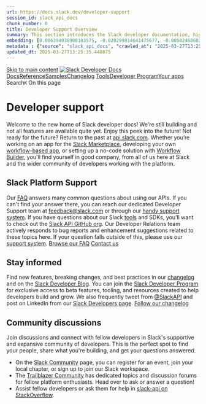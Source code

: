 ```yaml
---
url: https://docs.slack.dev/developer-support
session_id: slack_api_docs
chunk_number: 0
title: Developer Support Overview
summary: This section introduces the Slack developer documentation, highlighting ongoing developments and features that are yet to be fully available. It offers links to resources for building apps for the Slack Marketplace, workflow-based apps, and no-code solutions.
embedding: [0.006394038908183575, -0.020299814641475677, -0.005024606827646494, 0.0027472551446408033, 0.015909576788544655, 0.0036249670665711164, -0.02905343845486641, 0.012875345535576344, -0.03152378648519516, 0.009626301005482674, -0.024596072733402252, -0.015694763511419296, -0.00021984752675052732, 0.014499868266284466, 0.012445719912648201, 0.07464747130870819, -0.008035343140363693, 0.009881391189992428, 0.009257091209292412, 0.03936445713043213, 0.032463591545820236, -0.009726994670927525, -0.0012695775367319584, 0.07496968656778336, 0.0008177153649739921, -0.009861252270638943, -0.05287081375718117, 0.021011382341384888, -0.02569698728621006, 0.016876235604286194, 0.03404783830046654, -0.026838181540369987, -0.017722060903906822, 0.036786701530218124, 0.0626179501414299, -0.017346138134598732, 0.02867751568555832, 0.03428950160741806, 0.02553587779402733, 0.002770750317722559, -0.017883170396089554, 0.002923468826338649, -0.006598782259970903, 0.018957234919071198, -0.03906909003853798, -0.010378146544098854, -0.023830801248550415, 0.0008529580663889647, 0.010358007624745369, -0.0017990577034652233, -0.03509505093097687, -0.006169156637042761, -0.004521139431744814, 0.027737710624933243, -0.042694054543972015, -0.017386415973305702, -0.0113582294434309, -0.02091740258038044, -0.03547097370028496, 0.004980972968041897, 0.015171158127486706, 0.0029016518965363503, -0.034370057284832, 0.007236508186906576, -0.007196230813860893, -0.009881391189992428, -0.03420894593000412, -0.0036786701530218124, -0.012935761362314224, -0.003292678389698267, 0.05088379606604576, 0.020434072241187096, -0.013701032847166061, 0.01072721742093563, 0.003517560428008437, -0.047393087297677994, 0.013419090770184994, 0.09602134674787521, -0.01322441641241312, -0.03643763065338135, -0.014325332827866077, 0.03227563202381134, -0.04991713911294937, 0.005074953660368919, -0.07330488413572311, 0.004068018402904272, -0.01312372274696827, -0.03002009727060795, -0.017453543841838837, 0.009236953221261501, 0.001767171430401504, -0.0037927895318716764, -0.031255271285772324, 0.026166891679167747, 0.043231088668107986, -0.021199343726038933, 0.009659865871071815, 0.030422870069742203, 0.01029087882488966, 0.03692096099257469, 0.03302747756242752, -0.028972884640097618, -0.051206015050411224, -0.04989028722047806, 0.042183876037597656, -0.024367833510041237, 0.0643901526927948, -0.026260871440172195, 0.040008895099163055, -0.021159065887331963, -0.1323247253894806, 0.021830355748534203, 0.010646662674844265, -0.041727397590875626, -0.025710413232445717, -0.018541034311056137, -0.009196675382554531, -0.03861261159181595, 0.0016538911731913686, -0.02170952409505844, -0.07620485872030258, -0.005434093996882439, -0.002618031809106469, 0.02322663925588131, 0.024636348709464073, -0.01852760836482048, -0.0071156760677695274, -0.02040722221136093, -0.08286406099796295, -0.007565440144389868, 0.008303859271109104, -0.02247479557991028, 0.060255005955696106, -0.029751580208539963, -0.042479243129491806, -0.015332267619669437, -0.06326238811016083, -0.023924781009554863, -0.0345580168068409, 0.008015205152332783, 0.022192852571606636, -0.05013195052742958, -0.02385765314102173, 0.0013627191074192524, -0.026730773970484734, -0.0420764684677124, -0.005494510289281607, -0.02972472831606865, -0.030718239024281502, 0.02950991690158844, 0.022313686087727547, 0.019145196303725243, -0.015573931857943535, 0.023924781009554863, -0.022313686087727547, 0.005467658396810293, 0.028865477070212364, 0.038129281252622604, 0.006189295556396246, -0.004329821560531855, -0.006843803450465202, 0.025804394856095314, -0.006491376087069511, 0.014969770796597004, -0.05735503137111664, -0.0294293612241745, 0.03069138713181019, -0.052253227680921555, -0.08232703059911728, -0.012586690485477448, -0.020098427310585976, -0.03243673965334892, -0.03815613314509392, 0.03659874200820923, 0.052468039095401764, -0.01874242164194584, 0.004272761754691601, -0.0255761556327343, -0.01874242164194584, 0.004991042427718639, -0.02691873535513878, -0.003997533116489649, -0.03549782559275627, -0.04886992648243904, -0.038048725575208664, -0.013076732866466045, -0.030127502977848053, 1.6402031178586185e-05, 0.006387325935065746, 0.009995510801672935, -0.03490708768367767, -0.0031668113078922033, 0.045459769666194916, -0.03187285736203194, 0.026462258771061897, -0.03361821174621582, 0.01735956408083439, -0.01844705455005169, 0.01927945390343666, 0.008169601671397686, 0.0071828048676252365, 0.017923448234796524, 0.03960612043738365, -0.04964862018823624, 0.03173859789967537, 0.004071374889463186, -0.0061624436639249325, 0.0803937092423439, -0.014097093604505062, -0.027281232178211212, 0.039176493883132935, -0.03128212317824364, -0.0013996399939060211, 0.05101805180311203, -0.020098427310585976, -0.017413267865777016, -0.016862809658050537, 0.023924781009554863, -0.007484885398298502, 0.004205632954835892, -0.045244958251714706, 0.07056602090597153, 0.009082555770874023, 0.007102250121533871, 0.050534725189208984, 0.02486458793282509, 0.029375657439231873, -0.048735667020082474, 0.0268650334328413, 0.04309682920575142, 0.05088379606604576, 0.036034855991601944, 0.009995510801672935, -0.038961682468652725, 0.08350849896669388, -0.05018565431237221, 0.012626968324184418, -0.015291990712285042, 0.0009137937449850142, -0.013452654704451561, 0.005961056798696518, -0.013882281258702278, 0.008639504201710224, 0.04763475060462952, 0.01726558245718479, 0.021266473457217216, -0.010908465832471848, -0.04331164062023163, 0.03490708768367767, 0.0533272922039032, 0.05671059340238571, 0.013513071462512016, 0.035820044577121735, -0.019306305795907974, 0.020716015249490738, -0.08447515964508057, -0.0044472976587712765, 0.02208544686436653, 0.018554460257291794, -0.030798792839050293, -0.006457811687141657, -0.0010765816550701857, -0.048144932836294174, -0.008008492179214954, -0.027442341670393944, 0.013842003419995308, 0.010740642435848713, 0.015708189457654953, -0.022729884833097458, -0.02456922084093094, 0.010975594632327557, -0.01664799638092518, 0.039418160915374756, 0.008981863036751747, 0.011975816451013088, -0.032168224453926086, -0.0059711262583732605, 0.028221039101481438, -0.01647346094250679, -0.014097093604505062, -5.805610999232158e-05, -0.0038464926183223724, -0.010827910155057907, -0.002272317185997963, -0.0002496360393706709, -0.011096426285803318, 0.00333295576274395, 0.02050120197236538, -0.02716040052473545, 0.008290433324873447, -0.02699929103255272, 0.04253294691443443, -0.010492265224456787, 0.0014541823184117675, -0.002230361569672823, 0.055314309895038605, 0.06890122592449188, -0.02158869244158268, -0.004252623300999403, 0.01613781601190567, -0.0002305462257936597, -0.053005073219537735, 0.03434320539236069, -0.018688717857003212, 0.028892328962683678, 0.026891885325312614, 0.017869744449853897, 0.0029251468367874622, 0.039928339421749115, -0.060093898326158524, -0.0067028324119746685, 0.02066231146454811, 0.011445497162640095, -0.04331164062023163, -0.015399396419525146, 0.013815151527523994, 0.06116796284914017, 0.04057277739048004, 0.031094161793589592, -0.015990132465958595, 0.0020692520774900913, -0.0022421092726290226, 0.0061624436639249325, -0.04481533169746399, 0.004833289422094822, -0.051044903695583344, 0.005494510289281607, -0.012962613254785538, 0.010243888013064861, -0.037753358483314514, 0.05496523901820183, -0.0736808106303215, -0.02628772333264351, 0.03152378648519516, -0.034611720591783524, 0.0007728228229098022, 0.030745090916752815, 0.038881126791238785, -0.006635703612118959, 0.04750049114227295, -0.007108963094651699, -0.03885427489876747, -0.05018565431237221, -0.03348395228385925, 0.005051458720117807, 0.04989028722047806, 0.009713568724691868, -0.015023474581539631, -0.03321543708443642, 0.030986754223704338, -0.0404922217130661, -0.011982529424130917, 0.0016799037111923099, -0.03063768334686756, -0.021682672202587128, 0.021870633587241173, 0.004222415387630463, -0.08624736219644547, 0.021145639941096306, 0.017077622935175896, -0.04199591279029846, -0.040304262191057205, 0.003577976720407605, -0.03367191553115845, 0.00991495605558157, 0.020259536802768707, -0.029563618823885918, -0.06487347930669785, 0.051044903695583344, -0.021682672202587128, 0.009418201632797718, 0.004776229616254568, 0.03861261159181595, -0.025844672694802284, -0.03302747756242752, -0.015104029327630997, 0.01152605190873146, 0.021051660180091858, 0.010653374716639519, 0.053219884634017944, 0.040975552052259445, 0.01823224127292633, -0.020447498187422752, -0.016084112226963043, 0.01907806657254696, 0.04417089372873306, -0.02591180056333542, -0.021816931664943695, -0.03369876742362976, -0.02066231146454811, 0.029697878286242485, -0.0044472976587712765, -0.0003163454821333289, -0.02824789099395275, 0.04884307458996773, 0.012163777835667133, 0.025884948670864105, 0.008431404829025269, 0.07029750943183899, -0.026542814448475838, 0.05093749985098839, -0.016084112226963043, -0.02405904047191143, -0.000565561989787966, -0.009505469352006912, -0.0404922217130661, 0.006377256475389004, -0.03203396871685982, -0.013949410058557987, -0.029563618823885918, 0.015829022973775864, -0.0018460479332134128, 0.010848049074411392, -0.020259536802768707, -0.030073799192905426, -0.015023474581539631, 0.02486458793282509, 0.03525615856051445, 0.044197745621204376, 0.052333783358335495, 0.013687606900930405, -0.07335858792066574, 0.013479506596922874, -0.0031433163676410913, -0.023105807602405548, 0.06283275783061981, 0.004883636254817247, -0.01999102160334587, 0.011371655389666557, -0.0279525239020586, -0.04454681649804115, -0.023951632902026176, 0.04674864932894707, -0.027106696739792824, -0.017708634957671165, 0.00872005894780159, -0.002134702866896987, -0.010874900966882706, 0.03557838127017021, 0.030315464362502098, 0.0016538911731913686, -0.004897061735391617, -0.030315464362502098, -0.004873566795140505, -0.041136663407087326, 0.04900418221950531, -0.02619374357163906, -0.04145888239145279, -0.02464977465569973, 0.023535434156656265, -0.013110296800732613, 0.005048102233558893, 0.02615346573293209, 0.012667245231568813, -0.05536801367998123, 0.013177426531910896, -0.011217258870601654, 0.009310794994235039, 0.053380995988845825, 0.016164667904376984, 0.03214137256145477, 0.016379481181502342, -0.034477464854717255, -0.005165577866137028, -0.04073388874530792, -0.06981417536735535, -0.019306305795907974, 0.0007581383688375354, 0.011881835758686066, 0.004353316966444254, 0.016124390065670013, 0.0044942875392735004, 0.0006666750414296985, -0.019051214680075645, -0.05340784788131714, -0.052092116326093674, -0.0199507437646389, 0.00039333407767117023, 0.028194187209010124, -0.021696098148822784, -0.019843338057398796, 0.0038397798780351877, -0.03684040531516075, 0.039552416652441025, 0.052763406187295914, 0.016151241958141327, 0.00013813893019687384, 0.027106696739792824, -0.028784923255443573, 0.008142749778926373, -0.04430515319108963, 0.010707078501582146, 0.04935325309634209, -0.015171158127486706, -0.028811775147914886, -0.028435852378606796, -0.022743310779333115, -0.028596961870789528, 0.014352183789014816, 0.0011755969608202577, -0.007726550102233887, -0.027603453025221825, -0.0316043421626091, 0.050373613834381104, 0.08168258517980576, 0.010572819970548153, -0.0003194921591784805, -0.006709545385092497, 0.006655842065811157, -0.007135814521461725, -0.04427830129861832, -0.016285499557852745, 0.02208544686436653, 0.021951189264655113, -0.021521562710404396, 0.00974713359028101, -0.00479972455650568, 0.03165804594755173, -0.005497866775840521, -0.023401174694299698, -0.009075842797756195, -0.006941140629351139, 0.01538597047328949, -0.0075788660906255245, -0.015345693565905094, -0.005081666633486748, -0.024112742394208908, -0.07158638536930084, -0.026260871440172195, 0.012633681297302246, -0.013231129385530949, -0.0016413044650107622, 0.017574377357959747, -0.0062463548965752125, -0.010552681982517242, 0.022112298756837845, 0.014070241712033749, -0.032839514315128326, -0.016204945743083954, 0.0022521784994751215, -0.01255312655121088, 0.05445506051182747, 0.0219243373721838, 0.04656068608164787, -0.024179872125387192, -0.011881835758686066, -0.02042064629495144, -0.008263582363724709, -0.0032842871733009815, 0.028033077716827393, 0.028355296701192856, -0.0006826181779615581, 0.03568578511476517, -0.01427162904292345, 0.02498541958630085, 0.004702387843281031, -0.021051660180091858, -0.015896150842308998, 0.03646448254585266, 0.007672846782952547, -0.0020440786611288786, -0.013190851546823978, 0.012150351889431477, 0.029563618823885918, 0.02008500136435032, 0.040894996374845505, 0.0006654164171777666, -0.025603007525205612, -0.03077194094657898, -0.005987908225506544, 0.032168224453926086, -0.007048546802252531, -0.030906200408935547, 0.014660977758467197, 0.027348361909389496, -0.012734374962747097, -0.01982991211116314, -0.030234908685088158, -0.0017059161327779293, 0.0046587539836764336, -0.011432072147727013, -0.02913399413228035, -0.001276290393434465, 0.03391357883810997, -0.05424024537205696, -0.010324442759156227, -0.020259536802768707, -0.008042056113481522, 0.015788745135068893, -0.04548662155866623, 0.008277008309960365, -0.007142527494579554, -0.002936894539743662, 0.001978627871721983, 0.03885427489876747, -0.021427582949399948, 0.013868855312466621, -0.004232484381645918, -0.00732377590611577, -0.00953903328627348, 0.013231129385530949, -0.030798792839050293, -0.008397839963436127, -0.03471912816166878, -0.006659198552370071, -0.021816931664943695, -0.013687606900930405, -0.03292006999254227, -0.004450653679668903, -0.017386415973305702, 0.0008571536745876074, 0.013284832239151001, -0.011411933228373528, -0.054267097264528275, 0.00564890680834651, -0.00039396341890096664, 0.001645500073209405, 0.030288612470030785, 0.012190629728138447, -0.011096426285803318, -0.028328444808721542, -0.04057277739048004, 0.01953454501926899, 0.03659874200820923, 0.03530986234545708, -0.015305415727198124, -0.0038666315376758575, -0.03974037989974022, 0.007840669713914394, -0.001495298813097179, 0.004705744329839945, 0.055851344019174576, 0.048601407557725906, -0.012123500928282738, -0.009700142778456211, 0.008444830775260925, 0.016204945743083954, 0.005806659813970327, 0.014996622689068317, -0.03428950160741806, 0.008847604505717754, 0.01864844188094139, 0.020783143118023872, 0.0010958812199532986, 0.023454878479242325, 0.00974713359028101, -0.0007367409416474402, -0.006524940486997366, 0.00206421734765172, 0.01773548685014248, -0.006128879263997078, 0.006336979102343321, 0.026462258771061897, 0.000876033678650856, 0.023334046825766563, 0.011458923108875751, -0.026542814448475838, -0.011848271824419498, 0.01756095141172409, 0.04704401642084122, -0.03055712953209877, 0.04153943434357643, -0.013842003419995308, 0.0018259092466905713, -0.0238039493560791, 0.01196910347789526, 0.019333157688379288, 0.013842003419995308, 0.009881391189992428, 0.008599227294325829, -0.028650665655732155, 0.0399014875292778, 0.053891174495220184, 0.0028748002368956804, 0.013137148693203926, 0.004635258577764034, -0.008068908005952835, -0.05542171746492386, 0.026421980932354927, 0.018688717857003212, -0.03101360611617565, 0.01761465333402157, -0.058536503463983536, -0.005937561392784119, 0.04288201779127121, 0.0020424004178494215, 0.02921454794704914, 0.0559050478041172, 0.033510804176330566, -0.027281232178211212, 0.01062652375549078, -0.05072268471121788, 0.040760740637779236, -0.011962390504777431, -0.0009683360694907606, 0.013298258185386658, -0.024206724017858505, 0.01761465333402157, -0.002983884885907173, -0.0950009822845459, 0.018715569749474525, -0.014768383465707302, -0.035524677485227585, 0.00030333924223668873, -0.0137278838083148, -0.038505204021930695, 0.012304749339818954, -0.032758962363004684, 0.032168224453926086, -0.04309682920575142, -0.02587152272462845, 0.004010958597064018, -0.051286570727825165, -0.009773984551429749, -0.03412839397788048, -0.013949410058557987, -0.022018317133188248, -0.017722060903906822, -0.0029704589396715164, -0.010069352574646473, -0.001849404419772327, -0.03184600546956062, -0.03718947619199753, -0.002868087263777852, -0.013842003419995308, -0.006571930833160877, -0.009928382001817226, 0.023199789226055145, -0.0005034676287323236, 0.03232933580875397, -0.010089491493999958, 0.03187285736203194, 0.013909132219851017, -0.019467415288090706, -0.01777576468884945, 0.01092189084738493, -0.047688454389572144, 0.0438486747443676, -0.0246900524944067, -0.031631194055080414, 0.004249266814440489, 0.0033681984059512615, 0.01617809385061264, 0.038424648344516754, 0.04025055840611458, -0.02490486577153206, 0.004098226316273212, 0.018460480496287346, -0.011317952536046505, 0.019064640626311302, 0.034370057284832, 0.011411933228373528, 0.004551347345113754, -0.0039740377105772495, 0.02385765314102173, -0.006021473091095686, -0.04140517860651016, -0.0019131769658997655, 0.020971104502677917, 0.04035796597599983, 0.018541034311056137, 0.0564957819879055, -0.020756293088197708, 0.012445719912648201, 0.004786299075931311, 0.019897039979696274, -0.029536766931414604, 0.0035544815473258495, 0.020340092480182648, 0.00794136244803667, 0.016782253980636597, -0.00924366619437933, -0.007733263075351715, -0.0031181429512798786, 0.041888508945703506, -0.038800571113824844, -0.0594494566321373, 0.017977150157094002, 0.009995510801672935, -0.055475421249866486, -0.011895261704921722, -0.014822087250649929, 0.00771312415599823, -0.007974927313625813, -0.013506358489394188, 0.01322441641241312, 0.011834845878183842, -0.0321950763463974, -0.027684006839990616, -0.009344358928501606, -0.05458931624889374, -0.008572375401854515, -0.007592292036861181, 0.0032842871733009815, -0.02447523921728134, -0.009283943101763725, -0.010129768401384354, -0.07518450170755386, -0.019628524780273438, -0.009082555770874023, 0.011834845878183842, 0.015909576788544655, 0.01664799638092518, 0.02967102639377117, 0.03530986234545708, 0.024085892364382744, -0.02133360132575035, 0.02644883282482624, -0.007303636986762285, 0.00152718520257622, -0.0005869593587704003, 0.013466080650687218, 0.01058624591678381, 0.03391357883810997, 0.025603007525205612, -0.016298925504088402, -0.0022102228831499815, -0.0010220393305644393, -0.009565885178744793, 0.002725438214838505, 0.04446626082062721, 0.024918291717767715, -0.031631194055080414, 0.02125304751098156, -0.01625864766538143, 0.04551347345113754, 0.01627207361161709, 0.025227084755897522, 0.006639059633016586, -0.048520855605602264, -0.0003906069614458829, -0.03501449525356293, 0.012929048389196396, -0.017681783065199852, -0.005460945423692465, 0.02899973653256893, -0.023078955709934235, 0.012962613254785538, -0.00156914081890136, 0.0404922217130661, -0.0009238630882464349, 0.011942252516746521, 0.024931717664003372, 0.004198919981718063, 0.013674180954694748, -0.011331378482282162, 0.05211896821856499, 0.031416378915309906, -0.0025475462898612022, 0.03130897507071495, -0.014969770796597004, 0.01635262928903103, -0.005477727856487036, -0.05206526443362236, -0.017628079280257225, 0.013486219570040703, -0.0062832762487232685, 0.03522930666804314, 0.006179226096719503, 0.006800169590860605, 0.01919889822602272, 0.011888548731803894, 0.03257099911570549, -0.015117454342544079, -0.021145639941096306, -0.01991046592593193, 0.01911834441125393, 0.03788761794567108, 0.028409000486135483, 0.011767717078328133, 0.009532320313155651, 0.012445719912648201, 0.01004250068217516, 0.016030410304665565, -0.02561643347144127, 0.02334747277200222, -0.030046949163079262, 0.022904420271515846, -0.012264471501111984, 0.006605495233088732, 0.038209836930036545, -0.004957478027790785, -0.013761448673903942, 0.011888548731803894, -0.005256202071905136, -0.014258203096687794, -0.018635015934705734, 0.04921899735927582, -0.01004250068217516, -0.009592737071216106, 0.0006456972332671285, 0.002701943041756749, -0.014768383465707302, -0.0027204034850001335, -0.013573487289249897, 0.010525830090045929, -0.02460949867963791, 0.035658933222293854, 0.02024611085653305, 0.025723839178681374, 0.00048248982056975365, -0.01903778873383999, 0.026180317625403404, 0.01217720378190279, 0.002824453404173255, -0.03203396871685982, 0.024206724017858505, 0.026650220155715942, -0.013882281258702278, 0.045755136758089066, 0.05348839983344078, -0.04857455566525459, -0.00517564732581377, 0.02510625310242176, -0.009505469352006912, -0.017668357118964195, 0.01167373638600111, 0.019266027957201004, 0.006400751881301403, -0.02899973653256893, 0.03152378648519516, -0.007055259775370359, 0.020487776026129723, 0.042989421635866165, 0.01727900840342045, -0.01282835565507412, 0.013761448673903942, 0.02883862517774105, 0.047554194927215576, -0.03353765606880188, 0.018218815326690674, 0.026985865086317062, 0.007605717517435551, 0.0327858105301857, 0.011445497162640095, 0.0011529409093782306, 0.03184600546956062, -0.0015053682727739215, -0.0039304038509726524, -0.0024233574513345957, -0.011270961724221706, 0.017762338742613792, 0.001100915833376348, -0.04798382148146629, 0.0517430454492569, -0.018675291910767555, -0.0019467414822429419, 0.02733493596315384, -0.0137278838083148, -0.012083223089575768, 0.02808678150177002, 0.01739984191954136, 0.025468749925494194, -0.024918291717767715, -0.043231088668107986, -0.008021917194128036, -0.0285432580858469, -0.02050120197236538, 0.030583981424570084, 0.040519073605537415, -0.02234053798019886, -0.018514182418584824, 0.0006981418118812144, -0.004437228199094534, 0.03235618770122528, 0.00798835325986147, -0.020017873495817184, 0.010317729786038399, 0.03635707497596741, 0.0133318230509758, 0.011002445593476295, 0.009216814301908016, 0.041056107729673386, 0.003062761388719082, -0.004111652262508869, -0.008914733305573463, 0.03563208132982254, -0.004907131195068359, 0.003869987791404128, 0.0044909315183758736, 0.018970660865306854, 0.02435440756380558, -0.006132235750555992, -0.0037793635856360197, 0.020823420956730843, -0.01018347218632698, 0.006293345242738724, 0.046506982296705246, 0.02959047071635723, -0.0019467414822429419, 0.01167373638600111, -0.04110981151461601, 0.0033816243521869183, 0.027402065694332123, -0.004007602576166391, -0.008498533628880978, 0.013150574639439583, 0.022609053179621696, 0.04033111408352852, 0.0039908201433718204, -0.002713690511882305, 0.01890353113412857, -0.004712456837296486, -0.027898820117115974, 0.04153943434357643, 0.006541722919791937, 0.028328444808721542, -0.018339646980166435, 0.000529480108525604, -0.008706633932888508, -0.0045983376912772655, -0.016379481181502342, 0.01878269948065281, -0.011915400624275208, -0.024166446179151535, 0.008062195032835007, -0.027764562517404556, -0.0266636461019516, -0.037377435714006424, 0.014204500243067741, -0.01987018994987011, -0.012989465147256851, 0.008250156417489052, -0.013593626208603382, -0.031094161793589592, -0.011002445593476295, -0.006387325935065746, -0.003294356632977724, 0.006316840648651123, 0.0021833712235093117, 0.004501000512391329, 0.022958124056458473, -0.03767280653119087, 0.026905309408903122, -0.019292879849672318, 0.011083001270890236, 0.04100240394473076, -1.1800022548413835e-05, 0.030664535239338875, -0.014298480935394764, -0.02129332534968853, -0.027549749240279198, 0.023293768987059593, 0.01878269948065281, 0.013412377797067165, -0.003588045947253704, -0.020138705149292946, 0.008740197867155075, 0.02875807136297226, 0.021830355748534203, 0.0009624622762203217, 0.005927492398768663, -0.016862809658050537, 0.03039602003991604, 0.014285054989159107, -0.02314608544111252, -0.020729441195726395, -0.00048668537056073546, 0.02695901319384575, -0.011821419931948185, -0.016366055235266685, 0.006387325935065746, 0.009069130755960941, -0.026180317625403404, 0.01982991211116314, 0.0018997512524947524, 0.016997067257761955, -0.019440563395619392, 0.04460052028298378, -0.006387325935065746, 0.052172672003507614, 0.0003557837917469442, -0.020528053864836693, 0.007364053279161453, 0.009236953221261501, 0.0028043147176504135, -0.014674403704702854, 0.00886774342507124, -0.02427385374903679, 0.0031416381243616343, -0.006511514540761709, -0.004316395614296198, -0.02482431009411812, 0.01580217108130455, -0.018057705834507942, -0.013083445839583874, -0.008344137109816074, 0.006672624498605728, 0.04242553934454918, -0.04868196323513985, 0.0019249245524406433, 0.022998401895165443, 0.0007207978051155806, -0.016956789419054985, 0.005531431175768375, 0.010975594632327557, -0.002738863928243518, 0.020716015249490738, 0.0066659115254879, 0.013533210381865501, 0.004232484381645918, 0.0036081846337765455, -0.021347027271986008, 0.0042190589010715485, -0.02615346573293209, 0.018473906442523003, 0.0049373391084373, -0.026140039786696434, 0.009505469352006912, 0.022434517741203308, 0.034370057284832, 0.004819863475859165, 0.01370774582028389, -0.01874242164194584, 0.021279899403452873, -0.012136926874518394, 0.03165804594755173, 0.004786299075931311, -0.009780697524547577, 0.004672179464250803, 0.028972884640097618, -0.004279474727809429, 0.010472127236425877, 0.006927714683115482, 0.009458478540182114, -0.0011974138906225562, -0.002824453404173255, -0.013278119266033173, -0.006625634152442217, -0.025858096778392792, 0.006132235750555992, -0.06412164121866226, -0.011479062028229237, -0.049406956881284714, 0.006592069752514362, -0.013734596781432629, -0.013271407224237919, 0.014177648350596428, 0.012465858832001686, -0.002953676739707589, -0.019010938704013824, 0.02514653094112873, -0.01268067117780447, 0.02787196822464466, 0.01965537667274475, -0.003853205591440201, -0.01531884167343378, 0.09483987838029861, -0.0034705703146755695, 0.007773540448397398, 0.0020927470177412033, -0.001037982408888638, 0.008303859271109104, 0.01651373878121376, 0.024260427802801132, 0.009257091209292412, -0.006293345242738724, -0.019292879849672318, 0.006145661696791649, -0.007706411182880402, 0.021870633587241173, 0.005531431175768375, -0.023280343040823936, -0.008753623813390732, 0.02808678150177002, 0.017117898911237717, -0.010257313959300518, 0.02338775061070919, 0.040304262191057205, -0.0017403197707608342, 0.007840669713914394, -0.007833956740796566, -0.012479284778237343, 0.023924781009554863, -0.007974927313625813, 0.019185474142432213, -0.02464977465569973, -0.03965982422232628, -0.03807557746767998, 0.009082555770874023, 0.013815151527523994, -0.023293768987059593, -0.008646217174828053, -0.004527852404862642, -0.03823668882250786, 0.008270295336842537, 0.0006759053212590516, -0.007726550102233887, -0.03010065108537674, 0.03077194094657898, -0.03235618770122528, -0.02619374357163906, -0.01722530648112297, -6.602768553420901e-05, -0.03176544979214668, -0.006974705029278994, 0.004860140848904848, -0.0032020541839301586, 0.020299814641475677, 0.02137387916445732, -0.006743109785020351, -0.013788300566375256, -0.033269140869379044, 0.01431190688163042, 0.0399014875292778, -0.021427582949399948, 0.005360252223908901, -0.03616911545395851, 0.018997512757778168, -0.005917422939091921, 0.018541034311056137, -0.03214137256145477, -0.025831246748566628, 0.0013383848126977682, -0.009881391189992428, -0.006232929416000843, 0.01655401661992073, -0.013519784435629845, 0.02733493596315384, 0.0160975381731987, 0.015990132465958595, 0.00590064050629735, 0.005182360298931599, 0.00446407962590456, 0.007558727171272039, 0.003900195937603712, 0.01625864766538143, -0.007860807701945305, 0.002814384177327156, 0.010841336101293564, 0.02158869244158268, -0.03675984963774681, 0.01262025535106659, -0.0037088782992213964, -0.009834401309490204, 0.019507693126797676, -0.012324887327849865, -0.02460949867963791, 0.0034806395415216684, 0.03869316726922989, 0.03136267885565758, -0.006236285902559757, 0.014217926189303398, -0.004245910327881575, -0.0024871299974620342, 0.012365165166556835, 0.0042861877009272575, 0.006706188898533583, 0.017238732427358627, -0.03114786371588707, -0.005487797316163778, -0.005484440829604864, 0.002852983307093382, -0.016245221719145775, -0.01266053318977356, -0.02514653094112873, 0.011445497162640095, 0.004672179464250803, -0.018930383026599884, 0.011667023412883282, 0.019064640626311302, 0.004497644025832415, 0.009780697524547577, -0.01836649887263775, 0.014392461627721786, -0.007733263075351715, -0.012888771481812, 0.023213215172290802, -0.030288612470030785, -0.021736375987529755, -0.01366746798157692, -0.03136267885565758, -0.0006641577347181737, -0.015171158127486706, -0.02658309042453766, 0.00040717943920753896, 0.035658933222293854, 0.012110074982047081, 0.026462258771061897, 0.026260871440172195, -0.010633236728608608, -0.024918291717767715, 0.0024871299974620342, 0.013378812931478024, -0.0062832762487232685, -8.915572834666818e-05, -0.006967992056161165, -0.05671059340238571, 0.039552416652441025, 0.01739984191954136, 0.00788094662129879, 0.021065086126327515, 0.00020254083210602403, 0.0023612631484866142, -0.012613542377948761, 0.003782720072194934, -0.012982752174139023, 0.004665466956794262, 0.026502536609768867, 0.028516406193375587, 0.0013467759126797318, 0.02050120197236538, -0.02967102639377117, 0.000688491971231997, -0.02125304751098156, -0.011834845878183842, -0.012640394270420074, 0.01139850728213787, -0.024636348709464073, -0.008122610859572887, -0.039928339421749115, 0.01079434622079134, 0.0026314575225114822, 0.016500312834978104, 0.011425359174609184, -0.0014961379347369075, 0.014110519550740719, -0.02305210381746292, 0.0005907353479415178, -0.020071575418114662, 0.023105807602405548, 0.0032826089300215244, -0.0006167478277347982, -0.03232933580875397, 0.023911356925964355, -0.03705521672964096, -0.016916511580348015, -0.031201567500829697, -0.012982752174139023, 0.011606607586145401, -0.016755402088165283, 0.017198454588651657, 0.013734596781432629, -0.009109407663345337, -0.011264248751103878, -0.014835513196885586, 0.038961682468652725, -0.020474350079894066, 0.04025055840611458, 0.018930383026599884, -0.0007031764835119247, 0.006967992056161165, 0.013466080650687218, 0.0018275874899700284, -0.007531875744462013, 0.0008617687853984535, 0.007337201852351427, -0.0036484620068222284, 0.0007598165539093316, -0.014164222404360771, 0.029483065009117126, -0.01991046592593193, 0.014875790104269981, -0.021655820310115814, 0.01676882803440094, 0.010545969009399414, 0.02540162019431591, -0.013002891093492508, 0.02950991690158844, -0.010344581678509712, 0.006974705029278994, 0.021427582949399948, 0.028059929609298706, -0.005068240687251091, 0.0387200191617012, -0.008511959575116634, -0.010465414263308048, -0.022058594971895218, -0.005111874546855688, 0.012976039201021194, -0.030369168147444725, 0.02494514361023903, 0.026475684717297554, 0.017950300127267838, 0.001603544456884265, -0.016715126112103462, -0.013613765127956867, 0.04245239123702049, -0.011418646201491356, -0.021065086126327515, 0.024300703778862953, -0.005309905391186476, 0.006430959794670343, -0.025925226509571075, -0.027428917586803436, 0.0013853751588612795, -0.020071575418114662, 0.01494291890412569, 0.00412843469530344, -0.022582201287150383, -0.005326687358319759, -0.020716015249490738, -0.001276290393434465, 0.044332005083560944, 0.01163345854729414, -0.011794568039476871, 0.013714458793401718, -0.004413732793182135, 0.009619588032364845, 0.009183249436318874, -0.0017336069140583277, -0.0015666234539821744, 0.003957255743443966, 0.020111853256821632, -0.0072432211600244045, 0.030234908685088158, 0.004618476610630751, -0.037377435714006424, 0.004692318383604288, 0.02179007977247238, -0.009867965243756771, -0.014473016373813152, -0.009659865871071815, 0.016500312834978104, -0.003250722773373127, -0.025428472086787224, 0.0410829596221447, 0.013761448673903942, 0.01360033918172121, 0.034101542085409164, 0.01580217108130455, -0.013633903115987778, -0.007612430490553379, 0.024327555671334267, -0.009565885178744793, 0.01601698435842991, -0.03592745214700699, -0.023213215172290802, 0.00804876908659935, -0.04006259888410568, -0.0227164588868618, -0.032007116824388504, 0.012439006939530373, -0.01360033918172121, -0.012311462312936783, 0.008518672548234463, -0.014822087250649929, 0.039337605237960815, 0.028811775147914886, -0.0018796124495565891, 0.010445275343954563, -0.005393816623836756, 0.007317062932997942, 0.0030594049021601677, 0.03522930666804314, -0.008740197867155075, -0.004205632954835892, 0.02540162019431591, -0.010129768401384354, 0.034020986407995224, 0.003148350864648819, 0.015439674258232117, 0.060845740139484406, 0.015708189457654953, -0.0017990577034652233, -0.012136926874518394, 0.010646662674844265, 0.024878013879060745, 0.0019114988390356302, 0.02111878991127014, -0.0018745778361335397, -0.010633236728608608, -0.015694763511419296, 0.015573931857943535, -0.011479062028229237, -0.010196898132562637, -0.003577976720407605, 0.011626745574176311, -0.006031542085111141, 0.02729465812444687, 0.007592292036861181, -0.0193600095808506, 0.0005206694477237761, -0.020259536802768707, -0.03576634079217911, 0.013647329062223434, -0.026140039786696434, 0.006253067869693041, 0.008572375401854515, 0.01672855205833912, -0.010116343386471272, 0.023065529763698578, 0.011432072147727013, 0.04599680379033089, 0.011472349055111408, 0.010572819970548153, -0.02603263221681118, 0.009196675382554531, 0.022568775340914726, 0.03598115220665932, -0.006065106950700283, -0.012573265470564365, 0.009653152897953987, -0.003301069373264909, 0.029456213116645813, 0.03286636620759964, -0.005950987339019775, -0.002658309182152152, 0.01923917606472969, 0.005185716785490513, 0.028059929609298706, -0.0053703212179243565, 0.03606170788407326, -0.021910911425948143, -0.027737710624933243, 0.007458033971488476, 0.005383747164160013, -0.0037625813856720924, -0.026596516370773315, -0.022407665848731995, 0.03122841939330101, -0.0028714437503367662, 0.028516406193375587, 0.0038028587587177753, -0.017466969788074493, 0.027173826470971107, 0.0058100163005292416, -0.006071819458156824, 0.008612653240561485, 0.036867257207632065, -0.002755646128207445, 0.005964413285255432, -0.03249044343829155, -0.004524495918303728, 0.01538597047328949, -0.0036350362934172153, -0.03748484328389168, 0.011479062028229237, 0.011163556016981602, 0.022823866456747055, 5.824622348882258e-06, 0.0075117372907698154, -0.03114786371588707, 0.013882281258702278, -0.023884505033493042, -0.016835957765579224]
metadata : {"source": "slack_api_docs", "crawled_at": "2025-03-27T13:25:33.716718", "url_path": "/developer-support", "chunk_size": 3646}
updated_dt: 2025-03-27T13:25:35.448875
---
```

[Skip to main content](https://docs.slack.dev/developer-support#__docusaurus_skipToContent_fallback)
[![Slack Developer Docs](https://docs.slack.dev/img/logos/slack-developers-white.png)](https://slack.dev)[Docs](https://docs.slack.dev/)[Reference](https://docs.slack.dev/reference)[Samples](https://docs.slack.dev/samples)[Changelog](https://docs.slack.dev/changelog)
[Tools](https://tools.slack.dev)[Developer Program](https://api.slack.com/developer-program)[Your apps](https://api.slack.com/apps)
Search`K`
On this page
# Developer support
Welcome to the new home of Slack developer docs!
We're still building and not all features are available quite yet. Enjoy this peek into the future!
Not ready for the future? Return to the past at [api.slack.com](https://api.slack.com/docs).
Whether you’re working on an app for the [Slack Marketplace](https://docs.slack.dev/slack-marketplace), developing your own [workflow-based app](https://docs.slack.dev/workflows), or setting up a no-code solution with [Workflow Builder](https://docs.slack.dev/workflows), you'll find yourself in good company, from all of us here at Slack and the wider community of developers working with the platform.
## Slack Platform Support[​](https://docs.slack.dev/developer-support#platform-support "Direct link to Slack Platform Support")
Our [FAQ](https://docs.slack.dev/faq) answers many common questions about using our APIs. If you can't find your answer there, you can reach our dedicated Developer Support team at feedback@slack.com or through our [handy support system](https://my.slack.com/help/requests/new).
If you have questions about our Slack [tools](https://tools.slack.dev) and SDKs, you'll want to check out the [Slack API GitHub org](https://github.com/slackapi). Our Developer Relations team actively responds to bug reports and enhancement suggestions related to these topics here. If your question falls outside of this, please use our [support system](https://my.slack.com/help/requests/new).
[Browse our FAQ](https://docs.slack.dev/faq)
[Contact us](https://my.slack.com/help/requests/new)
## Stay informed[​](https://docs.slack.dev/developer-support#stay-informed "Direct link to Stay informed")
Find new features, breaking changes, and best practices in our [changelog](https://docs.slack.dev/changelog) and on the [Slack Developer Blog](https://slack.com/blog/developers).
You can join the [Slack Developer Program](https://api.slack.com/developer-program) for exclusive access to beta features, tooling, and resources created to help developers build and grow.
We also frequently tweet from [@SlackAPI](https://twitter.com/SlackAPI) and post on LinkedIn from our [Slack Developers page](https://www.linkedin.com/showcase/slack-devs/).
[Follow our changelog](https://docs.slack.dev/changelog)
## Community discussions[​](https://docs.slack.dev/developer-support#community-discussions "Direct link to Community discussions")
Join discussions and connect with fellow developers in Slack's supportive and expansive community of developers. This is the perfect spot to find your people, share what you're building, and get your questions answered.
  * On the [Slack Community](https://slack.com/community) page, you can register for an event, join your local chapter, or sign up to join our Slack workspace.
  * The [Trailblazer Community](https://trailhead.salesforce.com/trailblazercommunity) has dedicated topics and discussion forums for fellow platform enthusiasts. Head over to ask or answer a question!
  * Assist fellow developers or ask them for help in [slack-api on StackOverflow](https://stackoverflow.com/questions/tagged/slack-api).